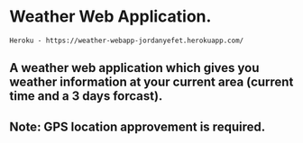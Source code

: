 # Weather Web Application.
```
Heroku - https://weather-webapp-jordanyefet.herokuapp.com/
```
## A weather web application which gives you weather information at your current area (current time and a 3 days forcast).
## Note: GPS location approvement is required.
